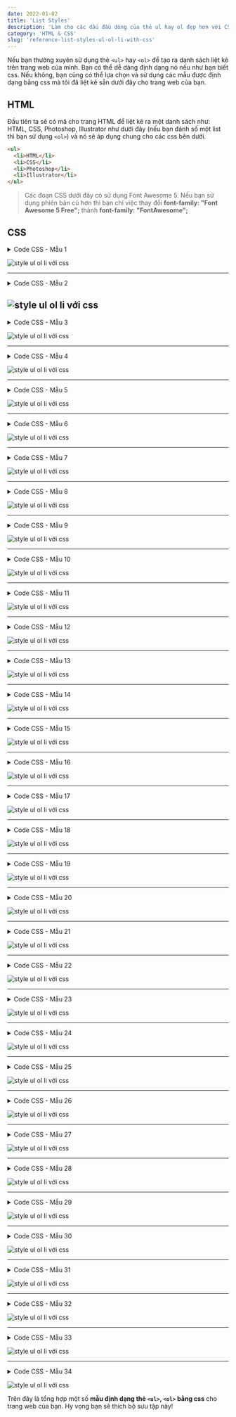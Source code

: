 ```yaml
---
date: 2022-01-02
title: 'List Styles'
description: 'Làm cho các dấu đầu dòng của thẻ ul hay ol đẹp hơn với CSS'
category: 'HTML & CSS'
slug: 'reference-list-styles-ul-ol-li-with-css'
---
```


Nếu bạn thường xuyên sử dụng thẻ `<ul>` hay `<ol>` để tạo ra danh sách liệt kê trên trang web của mình. Bạn có thể dễ dàng định dạng nó nếu như bạn biết css. Nếu không, bạn cũng có thể lựa chọn và sử dụng các mẫu được định dạng bằng css mà tôi đã liệt kê sẵn dưới đây cho trang web của bạn.

## HTML
Đầu tiên ta sẽ có mã cho trang HTML để liệt kê ra một danh sách như: HTML, CSS, Photoshop, Illustrator như dưới đây (nếu bạn đánh số một list thì bạn sử dụng `<ol>`) và nó sẽ áp dụng chung cho các css bên dưới.
```html
<ul>
  <li>HTML</li>
  <li>CSS</li>
  <li>Photoshop</li>
  <li>Illustrator</li>
</ul>
```

> Các đoạn CSS dưới đây có sử dụng Font Awesome 5. Nếu bạn sử dụng phiên bản củ hơn thì bạn chỉ việc thay đổi **font-family: "Font Awesome 5 Free";** thành **font-family: "FontAwesome";**

## CSS

<details><summary>Code CSS - Mẫu 1</summary>

```css
ul, ol {
  background: #fcfcfc;
  padding: 0.5em 0.5em 0.5em 2em;
  border: solid 3px gray;
}

ul li, ol li {
  line-height: 1.5;
  padding: 0.5em 0;
}
```
</details>

![style ul ol li với css](./list-ul-ol-style-1.png 'List style - Template 1')

---
<details><summary>Code CSS - Mẫu 2</summary>

```css
ul, ol {
  color: #668ad8;
  border: dashed 2px #668ad8;
  background: #f1f8ff; 
  padding: 0.5em 0.5em 0.5em 2em;
}

ul li, ol li {
  line-height: 1.5;
  padding: 0.5em 0;
}
```
</details>

![style ul ol li với css](./list-ul-ol-style-2-1.png 'List style - Template 2')
---
<details><summary>Code CSS - Mẫu 3</summary>

```css
ul, ol {
  color: #668ad8; 
  border: double 5px #668ad8;
  background: #f1f8ff; 
  padding: 0.5em 0.5em 0.5em 2em;
}

ul li, ol li {
  line-height: 1.5;
  padding: 0.5em 0;
}
```
</details>

![style ul ol li với css](./list-ul-ol-style-2-2.png 'List style - Template 3')

---
<details><summary>Code CSS - Mẫu 4</summary>

```css
ul, ol {
  color: #1e366a;
  border-top: solid #1e366a 1px;
  border-bottom: solid #1e366a 1px;
  padding: 0.5em 0 0.5em 1.5em;
}

ul li, ol li {
  line-height: 1.5;
  padding: 0.5em 0;
}
```
</details>

![style ul ol li với css](./list-ul-ol-style-3.png 'List style - Template 4')

---
<details><summary>Code CSS - Mẫu 5</summary>

```css
ul, ol {
  color: #1e366a;
  border: dotted #1e366a 1px;
  padding: 0.5em 0.5em 0.5em 2em;
}

ul li, ol li {
  line-height: 1.5;
  padding: 0.5em 0;
}
```
</details>

![style ul ol li với css](./list-ul-ol-style-4.png 'List style - Template 5')

---
<details><summary>Code CSS - Mẫu 6</summary>

```css
ul, ol {
  background: #fffcf4;
  border-radius :8px;
  box-shadow :0px 0px 5px silver;
  padding: 0.5em 0.5em 0.5em 2em;
}
ul li, ol li {
  line-height: 1.5;
  padding: 0.5em 0;
}
```
</details>

![style ul ol li với css](./list-ul-ol-style-5-1.png 'List style - Template 6')

---
<details><summary>Code CSS - Mẫu 7</summary>

```css
ul, ol {
  background: #dadada;
  border-radius :8px;
  box-shadow :0px 0px 5px silver;
  padding: 0.5em 0.5em 0.5em 2em;
}
ul li, ol li {
  line-height: 1.5;
  padding: 0.5em 0;
}
```
</details>

![style ul ol li với css](./list-ul-ol-style-5-2.png 'List style - Template 7')

---
<details><summary>Code CSS - Mẫu 8</summary>

```css
ul, ol {
  background: #fffde8;
  box-shadow: 0px 0px 0px 10px #fffde8;
  border: dashed 2px #ffb03f;
  border-radius: 9px;
  margin-left: 10px;
  margin-right: 10px;
  padding: 0.5em 0.5em 0.5em 2em;
}

ul li, ol li {
  line-height: 1.5;
  padding: 0.5em 0;
}
```
</details>

![style ul ol li với css](./list-ul-ol-style-6-1.png 'List style - Template 8')

---
<details><summary>Code CSS - Mẫu 9</summary>

```css
ul, ol {
  background: #f1f8ff;
  box-shadow: 0px 0px 0px 10px #f1f8ff;
  border: dashed 2px #668ad8;
  border-radius: 9px;
  margin-left: 10px;
  margin-right: 10px;
  padding: 0.5em 0.5em 0.5em 2em;
}

ul li, ol li {
  line-height: 1.5;
  padding: 0.5em 0;
}
```
</details>

![style ul ol li với css](./list-ul-ol-style-6-2.png 'List style - Template 9')

---
<details><summary>Code CSS - Mẫu 10</summary>

```css
ul, ol {
  padding: 0;
  position: relative;
}

ul li, ol li {
  color: #2d8fdd;
  border-left: solid 6px #2d8fdd;
  background: #f1f8ff;
  margin-bottom: 3px;
   line-height: 1.5;
  padding: 0.5em;
  list-style-type: none!important;
}
```
</details>

![style ul ol li với css](./list-ul-ol-style-7-1.png 'List style - Template 10')

---
<details><summary>Code CSS - Mẫu 11</summary>

```css
ul, ol {
  padding: 0;
  position: relative;
}

ul li, ol li {
  color: black;
  border-left: solid 8px orange;
  background: whitesmoke;
  margin-bottom: 5px;
  line-height: 1.5;
  border-radius: 0 15px 15px 0;
  padding: 0.5em;
  list-style-type: none!important;
}
```
</details>

![style ul ol li với css](./list-ul-ol-style-7-2.png 'List style - Template 11')

---
<details><summary>Code CSS - Mẫu 12</summary>

```css
ul {
  padding: 0;
}

ul li, ol li {
  color: #404040;
  border-left: solid 6px #1fa67a;
  border-bottom: solid 2px #dadada;
  background: whitesmoke;
  margin-bottom: 5px;
  line-height: 1.5;
  padding: 0.5em;
  list-style-type: none!important;
  font-weight: bold;
}
```
</details>

![style ul ol li với css](./list-ul-ol-style-7-3.png 'List style - Template 12')

---
<details><summary>Code CSS - Mẫu 13</summary>

```css
ul, ol {
  padding: 0;
}

ul li {
  position: relative;
  list-style-type: none!important;
  padding: 0.5em 0.5em 0.5em 0.5em;
  margin-bottom: 5px;
  line-height: 1.5;
  background: #dbebf8;
  vertical-align: middle;
  color: #505050;
  border-radius: 15px 0px 0px 15px;
}

ul li:before{ 
  display:inline-block; 
  vertical-align: middle;

  content:'';
  width:1em;
  height: 1em;
  background: #fff;
  border-radius: 50%;
  margin-right: 8px;
}
```
</details>

![style ul ol li với css](./list-ul-ol-style-8.png 'List style - Template 13')

---
<details><summary>Code CSS - Mẫu 14</summary>

```css
ul {
  border: solid 2px skyblue;
  border-radius: 5px;
  padding: 0.5em 1em 0.5em 2.3em;
  position: relative;
}

ul li {
  line-height: 1.5;
  padding: 0.5em 0;
  list-style-type: none!important;
}

ul li:before {
  font-family: "Font Awesome 5 Free";
  content: "\f138";/
  position: absolute;
  left : 1em;
  color: skyblue;
}
```
</details>

![style ul ol li với css](./2-1-list-ul-ol-style.png 'List style - Template 14')

---
<details><summary>Code CSS - Mẫu 15</summary>

```css
ul {
  border: solid 2px skyblue;
  padding: 0.5em 1em 0.5em 2.3em;
  position: relative;
}

ul li {
  line-height: 1.5;
  padding: 0.5em 0;
  list-style-type: none!important;
}

ul li:before {
  
  font-family: "Font Awesome 5 Free";
  content: "\f075";
  position: absolute;
  left : 1em;
  color: skyblue; 
}
```
</details>

![style ul ol li với css](./2-2-list-ul-ol-style.png 'List style - Template 15')

---
<details><summary>Code CSS - Mẫu 16</summary>

```css
ul {
  border: solid 2px #ffb03f;
  padding: 0.5em 1em 0.5em 2.3em;
  position: relative;
}

ul li {
  line-height: 1.5;
  padding: 0.5em 0;
  list-style-type: none!important;
}

ul li:before {
  font-family: "Font Awesome 5 Free";
  content: "\f00c";
  position: absolute;
  left : 1em; 
  color: #ffb03f; 
}
```
</details>

![style ul ol li với css](./2-3-list-ul-ol-style.png 'List style - Template 16')

---
<details><summary>Code CSS - Mẫu 17</summary>

```css
ul {
  border: double 4px #21b384;
  padding: 0.5em 1em 0.5em 2.3em;
  position: relative;
}
ul li {
  line-height: 1.5;
  padding: 0.5em 0;
  list-style-type: none!important;
}
ul li:before {
  font-family: "Font Awesome 5 Free";
  content: "\f0a4";
  position: absolute;
  left : 1em; 
  color: #21b384; 
}
```
</details>

![style ul ol li với css](./2-4-list-ul-ol-style.png 'List style - Template 17')

---
<details><summary>Code CSS - Mẫu 18</summary>

```css
ul {
  border: solid 2px #ff938b;
  background: #fffaf1;
  padding: 0.5em 1em 0.5em 2.3em;
  position: relative;
}

ul li {
  line-height: 1.5;
  padding: 0.5em 0;
  list-style-type: none!important;
}

ul li:before {
  font-family: "Font Awesome 5 Free";
  content: "\f1b0";
  position: absolute;
  left : 1em; 
  color: #ff938b; 
}
```
</details>

![style ul ol li với css](./2-5-list-ul-ol-style.png 'List style - Template 18')

---
<details><summary>Code CSS - Mẫu 19</summary>

```css
ul {
  box-shadow :0px 0px 3px silver;
  border: solid 1px whitesmoke;
  padding: 0.5em 1em 0.5em 2.3em;
  position: relative;
  background: #fafafa;
}

ul li {
  line-height: 1.5;
  padding: 0.5em 0;
  list-style-type: none!important;
}

ul li:before {
  font-family: "Font Awesome 5 Free";
  content: "\f0da";
  position: absolute;
  left : 1em; 
  color: gray; 
}
```
</details>

![style ul ol li với css](./2-6-list-ul-ol-style.png 'List style - Template 19')

---
<details><summary>Code CSS - Mẫu 20</summary>

```css
ul {
  padding: 0;
  position: relative;
}

ul li {
  line-height: 1.5;
  padding: 0.5em 0.5em 0.5em 1.7em;
  list-style-type: none!important;
  background: -webkit-linear-gradient(top, #whitesmoke 0%, whitesmoke 100%);
  background: linear-gradient(to bottom, whitesmoke 0%, #dadada 100%);
  text-shadow: 1px 1px 1px whitesmoke;
  color: black;
}

ul li:before { 
  font-family: "Font Awesome 5 Free";
  content: "\f138";
  position: absolute;
  left : 0.5em; 
  color: orange; 
}
```
</details>

![style ul ol li với css](./2-7-a-list-ul-ol-style.png 'List style - Template 20')

---
<details><summary>Code CSS - Mẫu 21</summary>

```css
ul {
  padding: 0;
  position: relative;
}
ul li {
  line-height: 1.5;
  padding: 0.5em 0.5em 0.5em 1.7em;
  list-style-type: none!important;
  background: -webkit-linear-gradient(top, skyblue 0%, #5aade6 100%);
  background: linear-gradient(to bottom, skyblue 0%, #5aade6 100%);
  color: #fff;
}

ul li:before {
  font-family: "Font Awesome 5 Free";
  content: "\f138";
  position: absolute;
  left : 0.5em;
  color: white;
}
```
</details>

![style ul ol li với css](./2-7-b-list-ul-ol-style.png 'List style - Template 21')

---
<details><summary>Code CSS - Mẫu 22</summary>

```css
ul {
  border: solid 2px #ffb03f;
  padding: 0 0.5em;
  position: relative;
}

ul li {
  line-height: 1.5;
  padding: 0.5em 0 0.5em 1.4em;
  border-bottom: dashed 1px silver;
  list-style-type: none!important;
}

ul li:before {
  font-family: "Font Awesome 5 Free";
  content: "\f138";
  position: absolute;
  left : 0.5em; 
  color: #ffb03f; 
}

ul li:last-of-type {
  border-bottom: none;
}
```
</details>

![style ul ol li với css](./2-8-a-list-ul-ol-style.png 'List style - Template 22')

---
<details><summary>Code CSS - Mẫu 23</summary>

```css
ul {
  background: whitesmoke;
  padding: 0 0.5em;
  position: relative;
}

ul li {
  line-height: 1.5;
  padding: 0.5em 0 0.5em 1.5em;
  border-bottom: 2px solid white;
  list-style-type: none!important;
}

ul li:before {
  font-family: "Font Awesome 5 Free";
  content: "\f00c";
  position: absolute;
  left : 0.5em; 
  color: #668ad8; 
}

ul li:last-of-type {
  border-bottom: none;
}
```
</details>

![style ul ol li với css](./2-8-b-list-ul-ol-style.png 'List style - Template 23')

---
<details><summary>Code CSS - Mẫu 24</summary>

```css
ul {
  padding: 0;
  position: relative;
}

ul li {
  color: white;
  background: #81d0cb;
  line-height: 1.5;
  padding: 0.5em 0.5em 0.5em 2em;
  border-bottom: 2px solid white;
  list-style-type: none!important;
  font-weight: bold; 
}

ul li:before {
  font-family: "Font Awesome 5 Free";
  content: "\f14a";
  position: absolute;
  left : 0.5em; 
  color: white; 
}
```
</details>

![style ul ol li với css](./2-9-a-list-ul-ol-style.png 'List style - Template 24')

---
<details><summary>Code CSS - Mẫu 25</summary>

```css
ul {
  padding: 0;
  position: relative;
}
ul li {
  color: white;
  background   
}
ul li:last-of-type {
  border-bottom: none;
}
```
</details>

![style ul ol li với css](./2-9-b-list-ul-ol-style.png 'List style - Template 25')

---
<details><summary>Code CSS - Mẫu 26</summary>

```css
ul {
  padding: 0;
}

ul li {
  color: black;
  position:relative;
  background: #f1f8ff;
  line-height: 1.5;
  padding: 0.5em;
  margin-bottom: 4px 
  
}

ul li:before {
  font-family: "Font Awesome 5 Free";
  content: "\f303";
  position: absolute;
  display: block;
  padding: 0.5em;
  width: 1.2em;
  color: white; 
  font-weight: normal;
  text-align: center;
  left 
  
  -webkit-transform: translateY(-50%);
  transform: translateY(-50%);
}
```
</details>

![style ul ol li với css](./2-9-c-list-ul-ol-style.png 'List style - Template 26')

---
<details><summary>Code CSS - Mẫu 27</summary>

```css
ol {
  counter-reset:number; 
  list-style-type: none!important; 
  padding:0.5em;
  background
}
ol li {
  position: relative;
  padding-left: 30px;
  line-height: 1.5em;
  padding: 0.5em 0.5em 0.5em 
}

ol li:before{
  position: absolute;
  counter-increment: number;
  content: counter(number);

  display:inline-block;
  background: #5c9ee7;
  color: white;
  font-family: 'Avenir','Arial Black','Arial',sans-serif;
  font-weight:bold;
  font-size: 15px;
  border-radius: 50%;
  left: : 25px;
  height: 25px;
  line-height: 25px;
  text-align: center;

  top: 50%;
  -webkit-transform: translateY(-50%);
  transform
}
```
</details>

![style ul ol li với css](./3-1-a-list-ul-ol-style.png 'List style - Template 27')

---
<details><summary>Code CSS - Mẫu 28</summary>

```css
ol {
  counter-reset:number; 
  list-style-type: none!important; 
  padding: 0.3em 0.8em;
  border: solid 2px 
}
ol li {
  border-bottom: dashed 1px orange;
  position: relative;
  padding: 0.5em 0.5em 0.5em 30px;
  line-height: 
}
ol li:before{
  position: absolute;
  counter-increment: number;
  content: counter(number);

  display:inline-block;
  background: #ffb107;
  color: white;
  font-family: 'Avenir','Arial Black','Arial',sans-serif;
  font-weight:bold;
  font-size: 15px;
  border-radius: 50%;
  left: 0;
  width: 25px;
  height: 25px;
  line-height: 25px;
  text-align: center;

  top: 50%;
  -webkit-transform: translateY(-50%);
  transform: translateY(-50%);
}
ol li:last-of-type {
  border-bottom: none; 
}
```
</details>

![style ul ol li với css](./3-1-b-list-ul-ol-style.png 'List style - Template 28')

---
<details><summary>Code CSS - Mẫu 29</summary>

```css
ol {
  counter-reset:number; 
  list-style-type: none!important; 
  padding:0.5em;
  border: dashed 1px gray;
}

ol li {
  position: relative;
  line-height: 1.5em;
  padding: 0.5em 0.5em 0.5em 30px;
}

ol li:before{
  position: absolute;
  counter-increment: number;
  content: counter(number);

  display:inline-block;
  background: #74c2f8;
  color: white;
  font-family: 'Avenir','Arial Black','Arial',sans-serif;
  font-weight:bold;
  font-size: 15px;
  left: 0;
  width: 25px;
  height: 25px;
  line-height: 25px;
  text-align: center;

  top: 50%;
  -webkit-transform: translateY(-50%);
  transform: translateY(-50%);
}
```
</details>

![style ul ol li với css](./3-2-a-list-ul-ol-style.png 'List style - Template 29')

---
<details><summary>Code CSS - Mẫu 30</summary>

```css
ol {
  counter-reset:number;
  list-style-type: none!important;
  padding:0;
}
ol li {
  position: relative;
  padding: 0.5em;
  line-height: 1.5em;
  background: #f1f8ff;
  border-left : solid 35px #5c9ee7;
  margin-bottom: 5px;
}
ol li:before{
  position: absolute;
  counter-increment: number;
  content: counter(number);

  display:inline-block;
  color: white;
  font-family: 'Avenir','Arial Black','Arial',sans-serif;
  font-weight:bold;
  font-size: 15px;
  top: 50%;
  -webkit-transform: translateY(-50%);
  transform: translateY(-50%);
  left: -35px;
  width: 35px;
  height: 1em;
  line-height: 1;
  text-align: center;
}
```
</details>

![style ul ol li với css](./3-2-b-list-ul-ol-style.png 'List style - Template 30')

---
<details><summary>Code CSS - Mẫu 31</summary>

```css
ol {
  counter-reset:number; 
  list-style-type: none!important; 
  padding:0;
  border-top: solid 2px black;
  border-bottom: solid 2px black;
}
ol li {
  padding: 0.5em 0;
  position: relative;
  padding-left: 1.4em;
  line-height: 1.5em;
}
ol li:before{
  counter-increment: number;
  content: counter(number) ".";
  position: absolute;
  left: 0;
  font-family: 'Bradley Hand','Segoe Script','Segoe Print',sans-serif;
  font-size: 1.3em;
}
```
</details>

![style ul ol li với css](./3-3-list-ul-ol-style.png 'List style - Template 31')

---
<details><summary>Code CSS - Mẫu 32</summary>

```css
ol {
  counter-reset:number; 
  list-style-type: none!important; 
  padding:0.5em;
  border: solid 2px #5c9ee7;
}
ol li {
  position: relative;
  padding: 0.5em 0.5em 0.5em 35px;
  line-height: 1.5em;
}
ol li:before{
  position: absolute;
  counter-increment: number;
  content: counter(number);

  display:inline-block;
  background: #5c9ee7;
  color: white;
  font-family: 'Avenir','Arial Black','Arial',sans-serif;
  font-weight:bold;
  font-size: 15px;
  border-radius: 50%;
  left: 0;
  width: 25px;
  height: 25px;
  line-height: 25px;
  text-align: center;

  top: 50%;
  -webkit-transform: translateY(-50%);
  transform: translateY(-50%);
}
ol li:after {
  content: '';
  display: block;
  position: absolute;
  left: 20px;
  height: 0;
  width: 0;
  border-top: 7px solid transparent;
  border-bottom: 7px solid transparent;
  border-left: 12px solid #5c9ee7;

  top: 50%;
  -webkit-transform: translateY(-50%);
  transform: translateY(-50%);
}
```
</details>

![style ul ol li với css](./3-4-list-ul-ol-style.png 'List style - Template 32')

---
<details><summary>Code CSS - Mẫu 33</summary>

```css
ul {
  border: solid 2px #ffb03f;
  padding: 0.5em;
  position: relative;
  margin-top: 2em;
}
ul li {
  line-height: 1.5;
  padding: 0.5em 0 0.5em 1.4em;
  border-bottom: dashed 1px silver;
  list-style-type: none!important;
}
ul li:last-of-type {
  border-bottom: none;
}
ul li:before {
  font-family: "Font Awesome 5 Free";
  content: "\f138";
  position: absolute;
  left : 0.5em; 
  color: #ffb03f; 
}
ul li:after {
  background: #ffb03f;
  color: #fff;
  font-weight: bold;
  position: absolute;
  left: -2px;
  bottom: 100%;
  padding: 1px 7px;
  content: "POINT";
  letter-spacing: 0.05em;
}
```
</details>

![style ul ol li với css](./4-a-list-ul-ol-style.png 'List style - Template 33')

---
<details><summary>Code CSS - Mẫu 34</summary>

```css
ul {
  border: solid 2px #ffb03f;
  padding: 0.5em 1em 0.5em 2.3em;
  position: relative;
  margin-top: 2em;
}
ul li {
  line-height: 1.5;
  padding: 0.5em 0;
  list-style-type: none!important;
}
ul li:before {
  font-family: "Font Awesome 5 Free";
  content: "\f00c";
  position: absolute;
  left : 1em;
  color: #ffb03f; 
}
ul li:after {
  background: #ffb03f;
  color: #fff;
  font-family: "Font Awesome 5 Free",'Avenir','Arial',sans-serif;
  position: absolute;
  left: -2px;
  bottom: 100%;
  padding: 1px 7px;
  content: '\f0a7  Check';
  letter-spacing: 0.05em;
}
```
</details>

![style ul ol li với css](./4-b-list-ul-ol-style.png 'List style - Template 34')

Trên đây là tổng hợp một số **mẫu định dạng thẻ `<ul>`, `<ol>` bằng css** cho trang web của bạn. Hy vọng bạn sẽ thích bộ sưu tập này!

